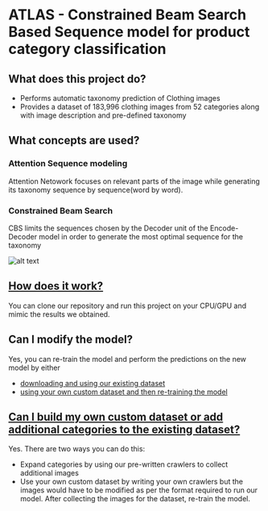 # ATLAS - Constrained Beam Search Based Sequence model for product category classification

## What does this project do?
* Performs automatic taxonomy prediction of Clothing images
* Provides a dataset of 183,996 clothing images from 52 categories along with image description and pre-defined taxonomy

## What concepts are used?
### Attention Sequence modeling
Attention Netowork focuses on relevant parts of the image while generating its taxonomy sequence by sequence(word by word).
### Constrained Beam Search 
CBS limits the sequences chosen by the Decoder unit of the Encode-Decoder model in order to generate the most optimal sequence for the taxonomy

![alt text](https://github.com/vumaasha/Atlas/blob/master/img/archi.png "Architecture")
## [How does it work?](https://github.com/vumaasha/Atlas/blob/master/models/apparel_classification/README.md)
You can clone our repository and run this project on your CPU/GPU and mimic the results we obtained.

## Can I modify the model?
Yes, you can re-train the model and perform the predictions on the new model by either
* [downloading and using our existing dataset](https://github.com/vumaasha/Atlas/blob/master/dataset/README.md)
* [using your own custom dataset and then re-training the model](#can-i-build-my-own-custom-dataset-or-add-additional-categories-to-the-existing-dataset)

## [Can I build my own custom dataset or add additional categories to the existing dataset?](https://github.com/vumaasha/Atlas/blob/master/dataset/README.md)
Yes. There are two ways you can do this:
* Expand categories by using our pre-written crawlers to collect additional images
* Use your own custom dataset by writing your own crawlers but the images would have to be modified as per the format required to run our model. After collecting the images for the dataset, re-train the model. 
